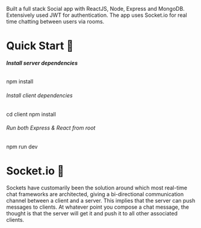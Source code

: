 ﻿Built a full stack Social app with ReactJS, Node, Express and MongoDB. Extensively used JWT for authentication. The app uses Socket.io for real time chatting between users via rooms.

# Quick Start 🚀

###### **Install server dependencies**
npm install

###### Install client dependencies
cd client
npm install

###### Run both Express & React from root
npm run dev

# Socket.io 💬

Sockets have customarily been the solution around which most real-time chat frameworks are architected, giving a bi-directional communication channel between a client and a server. 
This implies that the server can push messages to clients. At whatever point you compose a chat message, the thought is that the server will get it and push it to all other associated clients.

